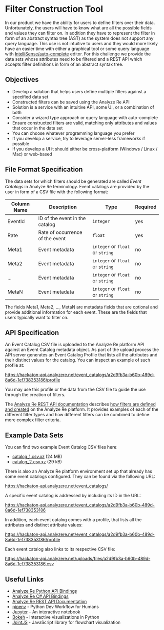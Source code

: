 # Filter Construction Tool

In our product we have the ability for users to define filters over their
data. Unfortunately, the users will have to know what are all the possible
fields and values they can filter on. In addition they have to represent
the filter in form of an abstract syntax tree (AST) as the system does not
support any query language. This use is not intuitive to users and they
would more likely have an easier time with either a graphical tool or some
query language with [IntelliSense/auto-complete](https://en.wikipedia.org/wiki/Intelligent_code_completion) editor. For this challenge
we provide the data sets whose attributes need to be filtered and a REST
API which accepts filter definitions in form of an abstract syntax tree.

## Objectives

- Develop a solution that helps users define multiple filters against a
  specified data set
- Constructed filters can be saved using the Analyze Re API
- Solution is a service with an intuitive API, some UI, or a combination of both
- Consider a wizard type approach or query language with auto-complete
- Ensure constructed filters are valid, matching only attributes and values that
  occur in the data set
- You can choose whatever programming language you prefer
- If you develop a service, try to leverage server-less frameworks if possible
- If you develop a UI it should either be cross-platform (Windows / Linux / Mac)
  or web-based

## File Format Specification

The data sets for which filters should be generated are called *Event
Catalogs* in Analyze Re terminology. Event catalogs are provided by the
user in form of a CSV file with the following format:

| Column Name | Description                     | Type                             | Required |
|-------------|---------------------------------|----------------------------------|----------|
| EventId     | ID of the event in the catalog  | `integer`                        | yes      |
| Rate        | Rate of occurrence of the event | `float`                          | yes      |
| Meta1       | Event metadata                  | `integer` or `float` or `string` | no       |
| Meta2       | Event metadata                  | `integer` or `float` or `string` | no       |
| ...         | Event metadata                  | `integer` or `float` or `string` | no       |
| MetaN       | Event metadata                  | `integer` or `float` or `string` | no       |

The fields Meta1, Meta2, ..., MetaN are metadata fields that are optional and provide additional information for each event. These are the fields that users typically want to filter on.

## API Specification

An Event Catalog CSV file is uploaded to the Analyze Re platform API
against an Event Catalog metadata object. As part of the upload process the
API server generates an Event Catalog Profile that lists all the attributes
and their distinct values for the catalog. You can inspect an example of
such profile at:

https://hackaton-api.analyzere.net/event_catalogs/a2d9fb3a-b60b-489d-8a6d-1ef738353186/profile

You may use this profile or the data from the CSV file to guide the use
through the creation of filters.

The [Analyze Re REST API documentation](http://docs.analyzere.net/)
describes [how filters are defined and created](http://docs.analyzere.net/#loss-filters) 
on the Analyze Re platform. It provides examples of each of the different filter 
types and how different filters can be combined to define more complex filter
criteria.

## Example Data Sets

You can find two example Event Catalog CSV files
here:

- [catalog_1.csv.xz](catalog_1.csv.xz) (24 MB)
- [catalog_2.csv.xz](catalog_2.csv.xz) (29 kB)

There is also an Analyze Re platform environment set up that already has
some event catalogs configured. They can be found via the following URL:

https://hackaton-api.analyzere.net/event_catalogs/

A specific event catalog is addressed by including its ID in the URL:

https://hackaton-api.analyzere.net/event_catalogs/a2d9fb3a-b60b-489d-8a6d-1ef738353186

In addition, each event catalog comes with a profile, that lists all the
attributes and distinct attribute values:

https://hackaton-api.analyzere.net/event_catalogs/a2d9fb3a-b60b-489d-8a6d-1ef738353186/profile

Each event catalog also links to its respective CSV file:

https://hackaton-api.analyzere.net/uploads/files/a2d9fb3a-b60b-489d-8a6d-1ef738353186.csv


## Useful Links

- [Analyze Re Python API Bindings](https://github.com/analyzere/analyzere-python)
- [Analyze Re C# API Bindings](https://www.nuget.org/packages/AnalyzeRe.Client/)
- [Analyze Re REST API Documentation](http://docs.analyzere.net/)
- [pipenv](https://pipenv.readthedocs.io/en/latest/) - Python Dev Workflow for Humans
- [Jupyter](https://jupyter.org/) - An interactive notebook
- [Bokeh](https://bokeh.pydata.org/en/latest/) - Interactive visualizations in Python
- [JointJS](https://www.jointjs.com/) - JavaScript library for flowchart visualization

